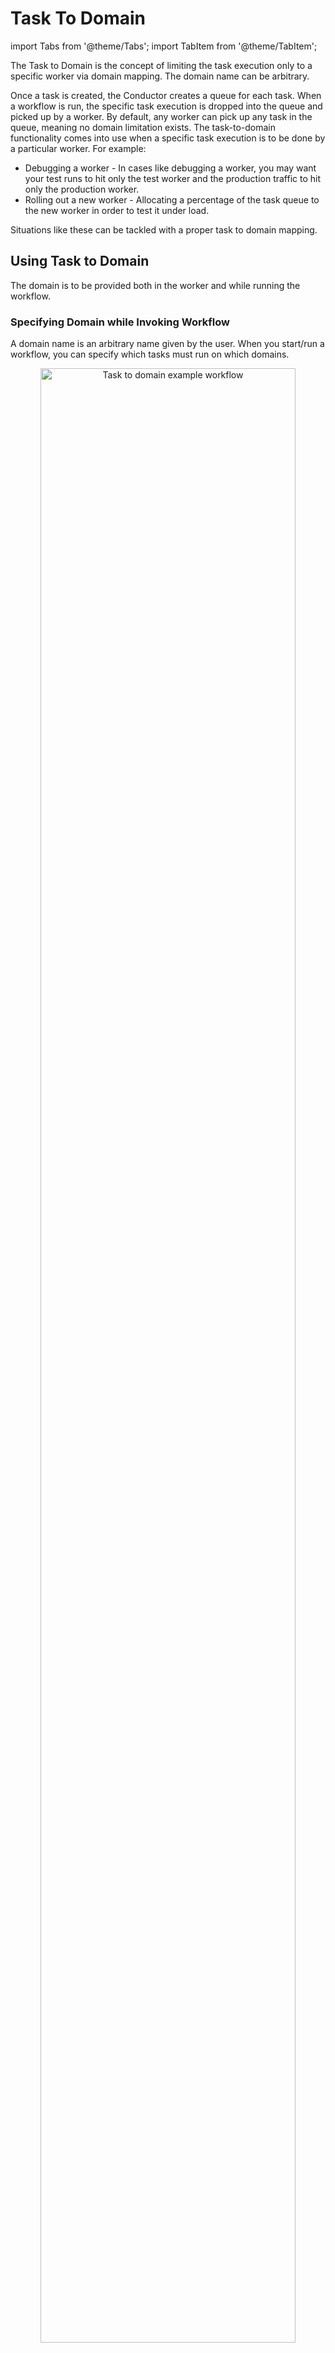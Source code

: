 # Task To Domain

import Tabs from '@theme/Tabs';
import TabItem from '@theme/TabItem';

The Task to Domain is the concept of limiting the task execution only to a specific worker via domain mapping. The domain name can be arbitrary.

Once a task is created, the Conductor creates a queue for each task. When a workflow is run, the specific task execution is dropped into the queue and picked up by a worker. By default, any worker can pick up any task in the queue, meaning no domain limitation exists.
The task-to-domain functionality comes into use when a specific task execution is to be done by a particular worker. For example:

* Debugging a worker - In cases like debugging a worker, you may want your test runs to hit only the test worker and the production traffic to hit only the production worker.
* Rolling out a new worker - Allocating a percentage of the task queue to the new worker in order to test it under load.

Situations like these can be tackled with a proper task to domain mapping.

## Using Task to Domain​

The domain is to be provided both in the worker and while running the workflow.

### Specifying Domain while Invoking Workflow​

A domain name is an arbitrary name given by the user. When you start/run a workflow, you can specify which tasks must run on which domains.

<p align="center"><img src="/content/img/task-to-domain-illustration.png" alt="Task to domain example workflow" width="90%" height="auto"></img></p>

In the example workflow, the black line indicates the normal production environment, where Worker X polls Task X with no domain set.

Now, let’s push a modified test version of Worker X on a different server. Here, we have given a domain **test** to Worker X. This ensures that this test worker will not pick the production tasks.

To test the workflow with the test version of worker X, we add the following while invoking the workflow.

```json
 {
 "task_x": "test"
 }
 ```

 So when we start/run the workflow, Conductor allows only the worker with the domain **test** to pick up **task_x**. The workflow gets completed with the test version of the worker without affecting the production environment.

 ### Specifying Domain in Worker​

 The workflow invocation is specified with the domain **test**. Next, you need to use the same domain while configuring the worker. 
 <Tabs>
 <TabItem value="Java" lable="Java">

 <ul><li>
 On your worker project, you need to edit the <b>OrkesWorkersApplication</b> file to change the <b>TaskRunner</b> configuration such that <b>task x</b>  is given the domain <b>test</b>.</li><li> Create a HashMap <b>taskToDomainMap</b> with the entry: mapping the <b>task x</b> to the domain <b>test</b>. This is added to the Configurer <b>.withTaskToDomain(taskToDomainMap).</b></li><li> On configuring this, the worker would only pick the tasks in a workflow executed with the same domain <b>test</b>.</li></ul>

</TabItem>
<TabItem value="Python" label="Python">
TO-DO @Gustavo
</TabItem>
<TabItem value="Go" label="Go">
TO-DO @Gustavo
</TabItem>
<TabItem value="CSharp" label="CSharp">
TO-DO @Gustavo
</TabItem>
<TabItem value="Clojure" label="Clojure">
TO-DO @Gustavo
</TabItem>
<TabItem value="Javascript" label="Javascript">
TO-DO @Gustavo
</TabItem>
</Tabs>

 ## Fallback Task to Domain​​

When starting a workflow, multiple domains can be specified as fallbacks; for example, "domain1,domain2". The Conductor keeps track of the last polling time for each task. In this case, it checks for any active workers for domain1; if present, the task is polled by the domain1 worker. If not, the same check is done for the next domain in the sequence, domain2, and so on.

If no workers are active for the domains provided:

* If **NO_DOMAIN** is provided as the last token in the list of domains, then no domain is set for the tasks.
* Otherwise, the task will be added to the last inactive domain in the list of domains, hoping that workers will soon be available for that domain.

Also, a `*` token can be used to apply domains for all tasks. This can be overridden by providing task-specific mappings along with `*`.

In this example, 
```json
"taskToDomain": {
 "*": "mydomain",
 "x":"NO_DOMAIN",
 "y": "abc, NO_DOMAIN",
 "z": "someInactiveDomain1, someInactiveDomain2"
}
```

* Task **x** is put in the default queue (no domain).
* Task **y** is put in the **abc** domain, if available, or in default otherwise.
* Task **z** is put in **someInactiveDomain2**, even though workers are unavailable.
* All other tasks are put in **mydomain**.

:::note
* The "fallback" domain strings can only be used when starting the workflow. When polling from the client, only one domain is used.
* The **NO_DOMAIN** token should be used last.
:::

## Example

<details><summary>Hello World Workflow</summary>

Let’s look at a simple example using the **hello_world** workflow. 

<p align="center"><img src="/content/img/hello-world-sample-workflow.png" alt="Hello World Sample Workflow" width="30%" height="auto"></img></p>

Imagine that the task is polled by a [Java worker](https://github.com/orkes-io/orkesworkers/blob/main/src/main/java/io/orkes/samples/workers/HelloWorld.java). The worker has the following code, which returns “Hello World” on running the workflow. 

```java
 @Override
    public TaskResult execute(Task task) {
        TaskResult result = new TaskResult(task);
        result.addOutputData("hw_response", "Hello World!");
        result.setStatus(TaskResult.Status.COMPLETED);
        return result;
    }
```

When you click **Run Workflow** from the left menu in Conductor UI, the workflow adds a task queue for the **hello_world** task. The worker picks up the task, executes it, and returns the result to the workflow. The workflow output looks like this:

```json
{
    "hw_response":"Hello World!"
}
```
Now, what if this worker is thrashing the database or has a memory leak that impacts the production? A new version must be created to fix the problem. 

Here, we can use the task-to-domain functionality to spin up another version of the worker and run it in the same production workflow, without affecting the production traffic. 

1. Let’s clone the [OrkesWorkers](https://github.com/orkes-io/orkesworkers) repo on your local machine. As a best practice, removing all other worker files except [HelloWorld.java](https://github.com/orkes-io/orkesworkers/blob/main/src/main/java/io/orkes/samples/workers/HelloWorld.java) is recommended for a smooth, error-free running of the worker. 
2. [Create an application](/content/access-control-and-security/applications#configuring-application) in your Conductor server.
3. Generate the [key & secret](/content/access-control-and-security/applications#generating-access-keys).
4. [Add permissions](/content/access-control-and-security/applications#adding-permissions) for the application to the hello_world task and workflow. 

Now, open your java worker and slightly modify the **OrkesWorkersApplication.java**. Change **TaskRunnerConfigurer** as follows: 

```java
public TaskRunnerConfigurer taskRunnerConfigurer(List<Worker> workersList, TaskClient taskClient) {
       log.info("Starting workers : {}", workersList);
       Map<String, String> taskToDomainMap = new HashMap<String, String>();
       taskToDomainMap.put("hello_world", "sample");
       TaskRunnerConfigurer runnerConfigurer = new TaskRunnerConfigurer
               .Builder(taskClient, workersList)
               .withThreadCount(Math.max(1, workersList.size()))
               .withTaskToDomain(taskToDomainMap)
               .build();
       runnerConfigurer.init();
       return runnerConfigurer;
   }
```

In lines 3 & 4, you need to create a HashMap **taskToDomainMap** with the entry: mapping the **hello_world** task to the domain **sample**. This is added to the Configurer **.withTaskToDomain(taskToDomainMap)** in line 8.

1. Now, let’s run Java worker from the local machine. 
2. Run the workflow using the **Run Workflow** button from the Conductor UI.
3. From the left menu, navigate to **TASKS > Queue Monitor** and search for **hello_world**. It would list two active workers polling the task. 

<p align="center"><img src="/content/img/task-queue-monitor.png" alt="Task Queue Monitor for hello_world task" width="90%" height="auto"></img></p>

The **orkesworkers** is our production version, and the **Rizas-MacBook-Air.local** (with domain **sample**) is our "test" worker.

Both of these workers are identical and will have the same output. To show the difference, we can edit our local version of **HelloWorld.java**. In this example, we change the output to "Hello World from Riza’s Mac!" (on line 17 of HelloWorld.java). In reality, you'd be fixing your performance issues or whatever was driving a change to the task code.

Now, when we run the workflow, if we leave the **Task to Domain** box empty, the workflow will run in "production", but if we add the task-to-domain mapping:
```json
{"hello_world":"sample"}
```
The workflow will run with our "test" worker on your local machine. You can verify the output from the **Output** tab in the workflow execution.

<p align="center"><img src="/content/img/hello-world-execution-test-worker.png" alt="Hello World Sample Workflow execution using test worker" width="90%" height="auto"></img></p>

You've just run your production workflow but bypassed one of the production tasks and ran on a test version of the task.
</details>